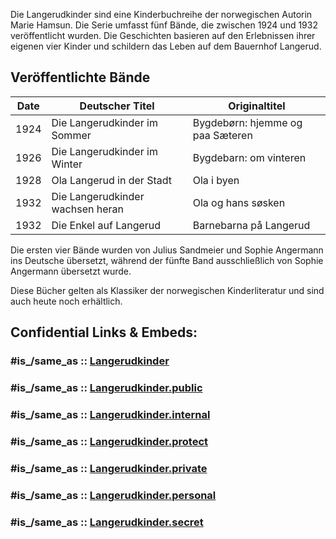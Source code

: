 

Die Langerudkinder sind eine Kinderbuchreihe der norwegischen Autorin Marie Hamsun. 
Die Serie umfasst fünf Bände, die zwischen 1924 und 1932 veröffentlicht wurden. 
Die Geschichten basieren auf den Erlebnissen ihrer eigenen vier Kinder 
und schildern das Leben auf dem Bauernhof Langerud. 

## Veröffentlichte Bände

| Date | Deutscher Titel                  | Originaltitel                    |
| ---- | -------------------------------- | -------------------------------- |
| 1924 | Die Langerudkinder im Sommer     | Bygdebørn: hjemme og paa Sæteren |
| 1926 | Die Langerudkinder im Winter     | Bygdebarn: om vinteren           |
| 1928 | Ola Langerud in der Stadt        | Ola i byen                       |
| 1932 | Die Langerudkinder wachsen heran | Ola og hans søsken               |
| 1932 | Die Enkel auf Langerud           | Barnebarna på Langerud           |

Die ersten vier Bände wurden von Julius Sandmeier und Sophie Angermann ins Deutsche übersetzt, 
während der fünfte Band ausschließlich von Sophie Angermann übersetzt wurde. 

Diese Bücher gelten als Klassiker der norwegischen Kinderliteratur und sind auch heute noch erhältlich. 


## Confidential Links & Embeds: 

### #is_/same_as :: [Langerudkinder](/_Standards/Society/Communication/Media/Book/Author/Hamsun,Marie/Langerudkinder.md) 

### #is_/same_as :: [Langerudkinder.public](/_public/Society/Communication/Media/Book/Author/Hamsun,Marie/Langerudkinder.public.md) 

### #is_/same_as :: [Langerudkinder.internal](/_internal/Society/Communication/Media/Book/Author/Hamsun,Marie/Langerudkinder.internal.md) 

### #is_/same_as :: [Langerudkinder.protect](/_protect/Society/Communication/Media/Book/Author/Hamsun,Marie/Langerudkinder.protect.md) 

### #is_/same_as :: [Langerudkinder.private](/_private/Society/Communication/Media/Book/Author/Hamsun,Marie/Langerudkinder.private.md) 

### #is_/same_as :: [Langerudkinder.personal](/_personal/Society/Communication/Media/Book/Author/Hamsun,Marie/Langerudkinder.personal.md) 

### #is_/same_as :: [Langerudkinder.secret](/_secret/Society/Communication/Media/Book/Author/Hamsun,Marie/Langerudkinder.secret.md)

